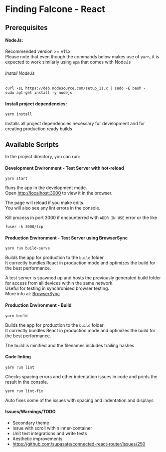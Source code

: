 # Finding Falcone - React

## Prerequisites

#### NodeJs:

Recommended version >= v11.x. <br>
Please note that even though the commands below makes use of `yarn`, it is expected to work similarly using `npm` that comes with NodeJs

###### Install NodeJs

```
curl -sL https://deb.nodesource.com/setup_11.x | sudo -E bash -
sudo apt-get install -y nodejs
```

#### Install project dependencies:

```
yarn install
```

Installs all project dependencies necessary for development and for creating production ready builds

## Available Scripts

In the project directory, you can run:

#### Development Environment - Test Server with hot-reload

```
yarn start
```

Runs the app in the development mode.<br>
Open [http://localhost:3000](http://localhost:3000) to view it in the browser. <br>

The page will reload if you make edits.<br>
You will also see any lint errors in the console.

Kill process in port 3000 if encounterred with `ADDR IN USE` error or the like

```
fuser -k 3000/tcp
```

#### Production Environment - Test Server using BrowserSync

```
yarn run build-serve
```

Builds the app for production to the `build` folder.<br>
It correctly bundles React in production mode and optimizes the build for the best performance.

A test server is spawned up and hosts the previously generated build folder for access from all devices within the same network.<br>
Useful for testing in synchronised browser testing.<br>
More info at: [BrowserSync](https://www.browsersync.io)

#### Production Environment - Build

```
yarn build
```

Builds the app for production to the `build` folder.<br>
It correctly bundles React in production mode and optimizes the build for the best performance.

The build is minified and the filenames includes trailing hashes.<br>

#### Code linting

```
yarn run lint
```

Checks spacing errors and other indentation issues in code and prints the result in the console.

```
yarn run lint-fix
```

Auto fixes some of the issues with spacing and indentation and displays

#### Issues/Warnings/TODO

- Secondary theme
- Issue with scroll within inner-container
- Unit test integrations and write tests
- Aesthetic improvements
- https://github.com/supasate/connected-react-router/issues/250
